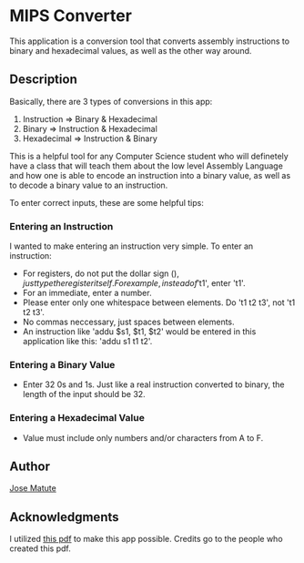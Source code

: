 # MIPS Converter

This application is a conversion tool that converts assembly instructions to binary and hexadecimal values, as well as the other way around.

## Description

Basically, there are 3 types of conversions in this app:

1. Instruction => Binary & Hexadecimal
2. Binary => Instruction & Hexadecimal
3. Hexadecimal => Instruction & Binary

This is a helpful tool for any Computer Science student who will definetely have a class that will teach them about the low level Assembly Language and how one is able to encode an instruction into a binary value, as well as to decode a binary value to an instruction.

To enter correct inputs, these are some helpful tips:

### Entering an Instruction

I wanted to make entering an instruction very simple. To enter an instruction:

-  For registers, do not put the dollar sign ($), just type the register itself. For example, instead of '$t1', enter 't1'.
-  For an immediate, enter a number.
-  Please enter only one whitespace between elements. Do 't1 t2 t3', not 't1 t2 t3'.
-  No commas neccessary, just spaces between elements.
-  An instruction like 'addu $s1, $t1, $t2' would be entered in this application like this: 'addu s1 t1 t2'.

### Entering a Binary Value

-  Enter 32 0s and 1s. Just like a real instruction converted to binary, the length of the input should be 32.

### Entering a Hexadecimal Value

-  Value must include only numbers and/or characters from A to F.

## Author

[Jose Matute](https://www.linkedin.com/in/jose-matute-780032214/)

## Acknowledgments

I utilized [this pdf](https://eclass.teicrete.gr/modules/document/file.php/TP286/%CE%92%CE%BF%CE%B7%CE%B8%CE%B7%CF%84%CE%B9%CE%BA%CE%AC%20%CE%B5%CE%B3%CF%87%CE%B5%CE%B9%CF%81%CE%AF%CE%B4%CE%B9%CE%B1/MIPS_Instruction_Coding_With_Hex.pdf) to make this app possible. Credits go to the people who created this pdf.
